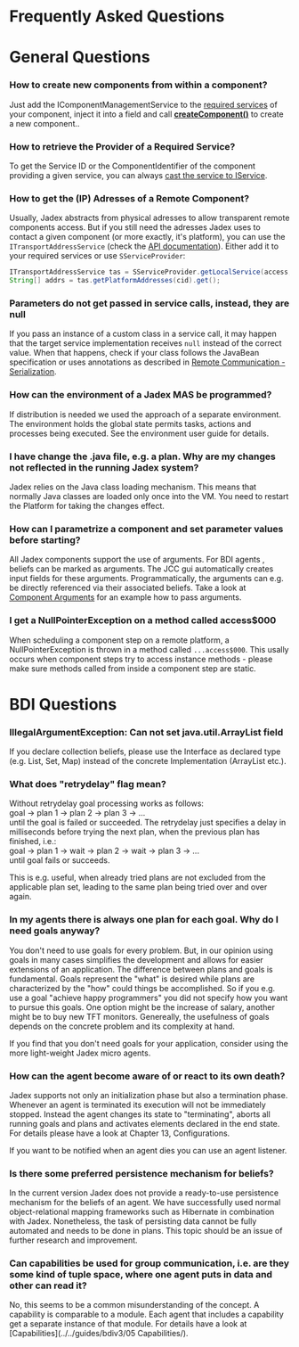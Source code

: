 # Frequently Asked Questions

# General Questions

### How to create new components from within a component?
Just add the IComponentManagementService to the [required services](../../services/services/#using-services) of your component, inject it into a field and call [**createComponent()**](../../components/components/#starting-the-component) to create a new component..

### How to retrieve the Provider of a Required Service?
To get the Service ID or the ComponentIdentifier of the component providing a given service, you can always [cast the service to IService](../../services/services/#the-iservice-interface).

### How to get the (IP) Adresses of a Remote Component?
Usually, Jadex abstracts from physical adresses to allow transparent remote components access.
But if you still need the adresses Jadex uses to contact a given component (or more exactly, it's platform), you can use the ```ITransportAddressService``` (check the [API documentation](${URLJavaDoc/jadex/bridge/service/types/address/ITransportAddressService.html})). 
Either add it to your required services or use ```SServiceProvider```:
```java
ITransportAddressService tas = SServiceProvider.getLocalService(access, ITransportAddressService.class, RequiredServiceInfo.SCOPE_PLATFORM);
String[] addrs = tas.getPlatformAddresses(cid).get();
```

### Parameters do not get passed in service calls, instead, they are null
If you pass an instance of a custom class in a service call, it may happen that the target service implementation receives ```null``` instead of the correct value. When that happens, check if your class follows the JavaBean specification or uses annotations as described in [Remote Communication - Serialization](../../remote/remote/#serialization).

### How can the environment of a Jadex MAS be programmed?
If distribution is needed we used the approach of a separate environment. The environment holds the global state permits tasks, actions and processes being executed. See the environment user guide for details.

### I have change the .java file, e.g. a plan. Why are my changes not reflected in the running Jadex system?
Jadex relies on the Java class loading mechanism. This means that normally Java classes are loaded only once into the VM. You need to restart the Platform for taking the changes effect. 

### How can I parametrize a component and set parameter values before starting?
All Jadex components support the use of arguments. For BDI agents , beliefs can be marked as arguments. The JCC gui automatically creates input fields for these arguments. Programmatically, the arguments can e.g. be directly referenced via their associated beliefs.
Take a look at [Component Arguments](../../components/components/#component-arguments) for an example how to pass arguments.

### I get a NullPointerException on a method called access$000
When scheduling a component step on a remote platform, a NullPointerException is thrown in a method called ```...access$000```.
This usally occurs when component steps try to access instance methods - please make sure methods called from inside a component step are static.

# BDI Questions

### IllegalArgumentException: Can not set java.util.ArrayList field
If you declare collection beliefs, please use the Interface as declared type (e.g. List, Set, Map) instead of the concrete Implementation (ArrayList etc.).

### What does "retrydelay" flag mean?
Without retrydelay goal processing works as follows:  
goal -&gt; plan 1 -&gt; plan 2 -&gt; plan 3 -&gt; ...  
until the goal is failed or succeeded. The retrydelay just specifies a delay in milliseconds before trying the next plan, when the previous plan has finished, i.e.:  
goal -&gt; plan 1 -&gt; wait -&gt; plan 2 -&gt; wait -&gt; plan 3 -&gt; ...  
until goal fails or succeeds.

This is e.g. useful, when already tried plans are not excluded from the applicable plan set, leading to the same plan being tried over and over again.

### In my agents there is always one plan for each goal. Why do I need goals anyway?
You don't need to use goals for every problem. But, in our opinion using goals in many cases simplifies the development and allows for easier extensions of an application. The difference between plans and goals is fundamental. Goals represent the "what" is desired while plans are characterized by the "how" could things be accomplished. So if you e.g. use a goal "achieve happy programmers" you did not specify how you want to pursue this goals. One option might be the increase of salary, another might be to buy new TFT monitors. Genereally, the usefulness of goals depends on the concrete problem and its complexity at hand.

If you find that you don't need goals for your application, consider using the more light-weight Jadex micro agents.

### How can the agent become aware of or react to its own death?
Jadex supports not only an initialization phase but also a termination phase. Whenever an agent is terminated its execution will not be immediately stopped. Instead the agent changes its state to "terminating", aborts all running goals and plans and activates elements declared in the end state. For details please have a look at Chapter 13, Configurations.

If you want to be notified when an agent dies you can use an agent listener.


### Is there some preferred persistence mechanism for beliefs?
In the current version Jadex does not provide a ready-to-use persistence mechanism for the beliefs of an agent. We have successfully used normal object-relational mapping frameworks such as Hibernate in combination with Jadex. Nonetheless, the task of persisting data cannot be fully automated and needs to be done in plans. This topic should be an issue of further research and improvement.

### Can capabilities be used for group communication, i.e. are they some kind of tuple space, where one agent puts in data and other can read it?
No, this seems to be a common misunderstanding of the concept. A capability is comparable to a module. Each agent that includes a capability get a separate instance of that module. For details have a look at [Capabilities](../../guides/bdiv3/05 Capabilities/).
